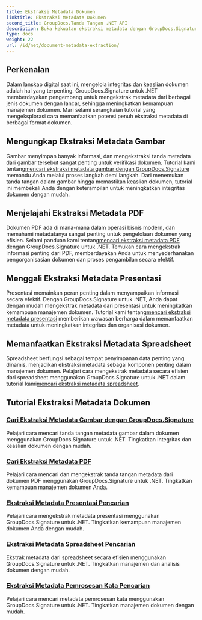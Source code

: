 ```yaml
---
title: Ekstraksi Metadata Dokumen
linktitle: Ekstraksi Metadata Dokumen
second_title: GroupDocs.Tanda Tangan .NET API
description: Buka kekuatan ekstraksi metadata dengan GroupDocs.Signature untuk .NET. Pelajari cara mencari dan mengekstrak metadata dokumen dengan mudah untuk meningkatkan pengelolaan.
type: docs
weight: 22
url: /id/net/document-metadata-extraction/
---
```


## Perkenalan

Dalam lanskap digital saat ini, mengelola integritas dan keaslian dokumen adalah hal yang terpenting. GroupDocs.Signature untuk .NET memberdayakan pengembang untuk mengekstrak metadata dari berbagai jenis dokumen dengan lancar, sehingga meningkatkan kemampuan manajemen dokumen. Mari selami serangkaian tutorial yang mengeksplorasi cara memanfaatkan potensi penuh ekstraksi metadata di berbagai format dokumen.

## Mengungkap Ekstraksi Metadata Gambar
 Gambar menyimpan banyak informasi, dan mengekstraksi tanda metadata dari gambar tersebut sangat penting untuk verifikasi dokumen. Tutorial kami tentang[mencari ekstraksi metadata gambar dengan GroupDocs.Signature](./search-image-metadata-extraction/) memandu Anda melalui proses langkah demi langkah. Dari menemukan tanda tangan dalam gambar hingga memastikan keaslian dokumen, tutorial ini membekali Anda dengan keterampilan untuk meningkatkan integritas dokumen dengan mudah.

## Menjelajahi Ekstraksi Metadata PDF
Dokumen PDF ada di mana-mana dalam operasi bisnis modern, dan memahami metadatanya sangat penting untuk pengelolaan dokumen yang efisien. Selami panduan kami tentang[mencari ekstraksi metadata PDF](./search-pdf-metadata-extraction/) dengan GroupDocs.Signature untuk .NET. Temukan cara mengekstrak informasi penting dari PDF, memberdayakan Anda untuk menyederhanakan pengorganisasian dokumen dan proses pengambilan secara efektif.

## Menggali Ekstraksi Metadata Presentasi
 Presentasi memainkan peran penting dalam menyampaikan informasi secara efektif. Dengan GroupDocs.Signature untuk .NET, Anda dapat dengan mudah mengekstrak metadata dari presentasi untuk meningkatkan kemampuan manajemen dokumen. Tutorial kami tentang[mencari ekstraksi metadata presentasi](./search-presentation-metadata-extraction/) memberikan wawasan berharga dalam memanfaatkan metadata untuk meningkatkan integritas dan organisasi dokumen.

## Memanfaatkan Ekstraksi Metadata Spreadsheet
Spreadsheet berfungsi sebagai tempat penyimpanan data penting yang dinamis, menjadikan ekstraksi metadata sebagai komponen penting dalam manajemen dokumen. Pelajari cara mengekstrak metadata secara efisien dari spreadsheet menggunakan GroupDocs.Signature untuk .NET dalam tutorial kami[mencari ekstraksi metadata spreadsheet](./search-spreadsheet-metadata-extraction/). 

## Tutorial Ekstraksi Metadata Dokumen
### [Cari Ekstraksi Metadata Gambar dengan GroupDocs.Signature](./search-image-metadata-extraction/)
Pelajari cara mencari tanda tangan metadata gambar dalam dokumen menggunakan GroupDocs.Signature untuk .NET. Tingkatkan integritas dan keaslian dokumen dengan mudah.
### [Cari Ekstraksi Metadata PDF](./search-pdf-metadata-extraction/)
Pelajari cara mencari dan mengekstrak tanda tangan metadata dari dokumen PDF menggunakan GroupDocs.Signature untuk .NET. Tingkatkan kemampuan manajemen dokumen Anda.
### [Ekstraksi Metadata Presentasi Pencarian](./search-presentation-metadata-extraction/)
Pelajari cara mengekstrak metadata presentasi menggunakan GroupDocs.Signature untuk .NET. Tingkatkan kemampuan manajemen dokumen Anda dengan mudah.
### [Ekstraksi Metadata Spreadsheet Pencarian](./search-spreadsheet-metadata-extraction/)
Ekstrak metadata dari spreadsheet secara efisien menggunakan GroupDocs.Signature untuk .NET. Tingkatkan manajemen dan analisis dokumen dengan mudah.
### [Ekstraksi Metadata Pemrosesan Kata Pencarian](./search-word-processing-metadata-extraction/)
Pelajari cara mencari metadata pemrosesan kata menggunakan GroupDocs.Signature untuk .NET. Tingkatkan manajemen dokumen dengan mudah.
